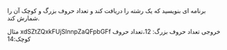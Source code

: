 برنامه ای بنویسید که یک رشته را دریافت کند و تعداد حروف بزرگ و کوچک آن را شمارش کند.

مثال
xdSZtZQxkFUjSlnnpZaQFpbGFf
خروجی
تعداد حروف بزرگ: 12،تعداد حروف کوچک:14